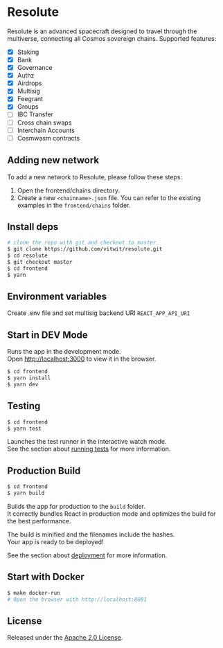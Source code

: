 # Resolute
Resolute is an advanced spacecraft designed to travel through the multiverse, connecting all Cosmos sovereign chains.
Supported features:

- [x] Staking
- [x] Bank
- [x] Governance
- [x] Authz
- [x] Airdrops
- [x] Multisig
- [x] Feegrant
- [x] Groups
- [ ] IBC Transfer
- [ ] Cross chain swaps
- [ ] Interchain Accounts
- [ ] Cosmwasm contracts

## Adding new network

To add a new network to Resolute, please follow these steps:

1. Open the frontend/chains directory. 
2. Create a new `<chainname>.json` file. You can refer to the existing examples in the `frontend/chains` folder.


## Install deps 
```bash
# clone the repo with git and checkout to master
$ git clone https://github.com/vitwit/resolute.git
$ cd resolute
$ git checkout master
$ cd frontend
$ yarn
```

## Environment variables

Create .env file and set multisig backend URI `REACT_APP_API_URI`

## Start in DEV Mode 
Runs the app in the development mode.<br />
Open [http://localhost:3000](http://localhost:3000) to view it in the browser.
```bash
$ cd frontend
$ yarn install
$ yarn dev
```

## Testing 
```bash 
$ cd frontend
$ yarn test
```
Launches the test runner in the interactive watch mode.<br />
See the section about [running tests](https://facebook.github.io/create-react-app/docs/running-tests) for more information.

## Production Build 
```bash
$ cd frontend
$ yarn build
```

Builds the app for production to the `build` folder.<br />
It correctly bundles React in production mode and optimizes the build for the best performance.

The build is minified and the filenames include the hashes.<br />
Your app is ready to be deployed!

See the section about [deployment](https://facebook.github.io/create-react-app/docs/deployment) for more information.

## Start with Docker 
```bash
$ make docker-run
# Open the browser with http://localhost:8081
```

## License
Released under the [Apache 2.0 License](https://github.com/vitwit/resolute/blob/master/LICENSE).
